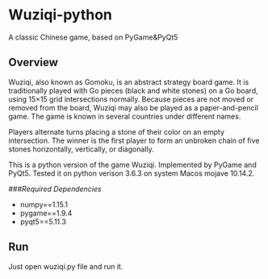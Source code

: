 # Wuziqi-python
A classic Chinese game, based on PyGame&amp;PyQt5

## Overview

Wuziqi, also known as Gomoku, is an abstract strategy board game. It is traditionally played with Go pieces (black and white stones) on a Go board, using 15×15 grid intersections normally. Because pieces are not moved or removed from the board, Wuziqi may also be played as a paper-and-pencil game. The game is known in several countries under different names.

Players alternate turns placing a stone of their color on an empty intersection. The winner is the first player to form an unbroken chain of five stones horizontally, vertically, or diagonally.

This is a python version of the game Wuziqi. Implemented by PyGame and PyQt5. Tested it on python verison 3.6.3 on system Macos mojave 10.14.2.

###*Required Dependencies*

- numpy==1.15.1
- pygame==1.9.4
- pyqt5==5.11.3

## Run

Just open wuziqi.py file and run it.
